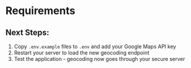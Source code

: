 # Requirements

## Next Steps:

1. Copy `.env.example` files to `.env` and add your Google Maps API key
2. Restart your server to load the new geocoding endpoint
3. Test the application - geocoding now goes through your secure server